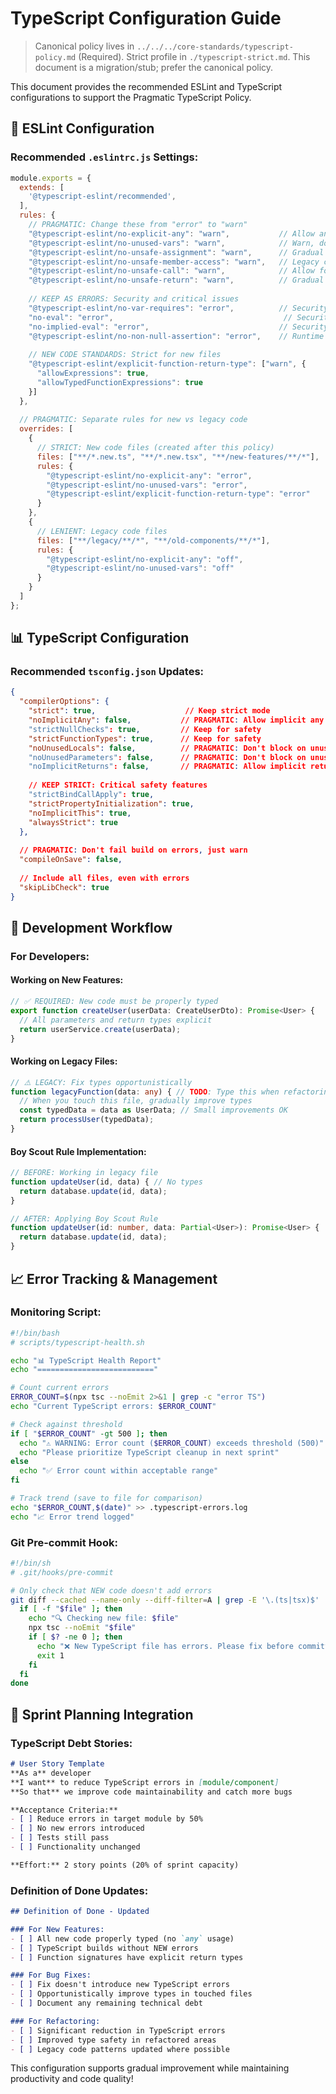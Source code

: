 # TypeScript Configuration Guide

> Canonical policy lives in `../../../core-standards/typescript-policy.md` (Required). Strict profile in `./typescript-strict.md`. This document is a migration/stub; prefer the canonical policy.

This document provides the recommended ESLint and TypeScript configurations to support the Pragmatic TypeScript Policy.

## 🔧 **ESLint Configuration**

### **Recommended `.eslintrc.js` Settings:**

```javascript
module.exports = {
  extends: [
    '@typescript-eslint/recommended',
  ],
  rules: {
    // PRAGMATIC: Change these from "error" to "warn"
    "@typescript-eslint/no-explicit-any": "warn",           // Allow any in legacy code
    "@typescript-eslint/no-unused-vars": "warn",            // Warn, don't block
    "@typescript-eslint/no-unsafe-assignment": "warn",      // Gradual improvement
    "@typescript-eslint/no-unsafe-member-access": "warn",   // Legacy code friendly
    "@typescript-eslint/no-unsafe-call": "warn",            // Allow for migration
    "@typescript-eslint/no-unsafe-return": "warn",          // Gradual typing
    
    // KEEP AS ERRORS: Security and critical issues
    "@typescript-eslint/no-var-requires": "error",          // Security: proper imports
    "no-eval": "error",                                      // Security: no eval
    "no-implied-eval": "error",                             // Security: no implied eval
    "@typescript-eslint/no-non-null-assertion": "error",    // Runtime safety
    
    // NEW CODE STANDARDS: Strict for new files
    "@typescript-eslint/explicit-function-return-type": ["warn", {
      "allowExpressions": true,
      "allowTypedFunctionExpressions": true
    }]
  },
  
  // PRAGMATIC: Separate rules for new vs legacy code
  overrides: [
    {
      // STRICT: New code files (created after this policy)
      files: ["**/*.new.ts", "**/*.new.tsx", "**/new-features/**/*"],
      rules: {
        "@typescript-eslint/no-explicit-any": "error",
        "@typescript-eslint/no-unused-vars": "error",
        "@typescript-eslint/explicit-function-return-type": "error"
      }
    },
    {
      // LENIENT: Legacy code files
      files: ["**/legacy/**/*", "**/old-components/**/*"],
      rules: {
        "@typescript-eslint/no-explicit-any": "off",
        "@typescript-eslint/no-unused-vars": "off"
      }
    }
  ]
};
```

## 📊 **TypeScript Configuration**

### **Recommended `tsconfig.json` Updates:**

```json
{
  "compilerOptions": {
    "strict": true,                    // Keep strict mode
    "noImplicitAny": false,           // PRAGMATIC: Allow implicit any in legacy
    "strictNullChecks": true,         // Keep for safety
    "strictFunctionTypes": true,      // Keep for safety
    "noUnusedLocals": false,          // PRAGMATIC: Don't block on unused vars
    "noUnusedParameters": false,      // PRAGMATIC: Don't block on unused params
    "noImplicitReturns": false,       // PRAGMATIC: Allow implicit returns
    
    // KEEP STRICT: Critical safety features
    "strictBindCallApply": true,
    "strictPropertyInitialization": true,
    "noImplicitThis": true,
    "alwaysStrict": true
  },
  
  // PRAGMATIC: Don't fail build on errors, just warn
  "compileOnSave": false,
  
  // Include all files, even with errors
  "skipLibCheck": true
}
```

## 🎯 **Development Workflow**

### **For Developers:**

#### **Working on New Features:**
```typescript
// ✅ REQUIRED: New code must be properly typed
export function createUser(userData: CreateUserDto): Promise<User> {
  // All parameters and return types explicit
  return userService.create(userData);
}
```

#### **Working on Legacy Files:**
```typescript
// ⚠️ LEGACY: Fix types opportunistically
function legacyFunction(data: any) { // TODO: Type this when refactoring
  // When you touch this file, gradually improve types
  const typedData = data as UserData; // Small improvements OK
  return processUser(typedData);
}
```

#### **Boy Scout Rule Implementation:**
```typescript
// BEFORE: Working in legacy file
function updateUser(id, data) { // No types
  return database.update(id, data);
}

// AFTER: Applying Boy Scout Rule
function updateUser(id: number, data: Partial<User>): Promise<User> {
  return database.update(id, data);
}
```

## 📈 **Error Tracking & Management**

### **Monitoring Script:**
```bash
#!/bin/bash
# scripts/typescript-health.sh

echo "📊 TypeScript Health Report"
echo "=========================="

# Count current errors
ERROR_COUNT=$(npx tsc --noEmit 2>&1 | grep -c "error TS")
echo "Current TypeScript errors: $ERROR_COUNT"

# Check against threshold
if [ "$ERROR_COUNT" -gt 500 ]; then
  echo "⚠️ WARNING: Error count ($ERROR_COUNT) exceeds threshold (500)"
  echo "Please prioritize TypeScript cleanup in next sprint"
else
  echo "✅ Error count within acceptable range"
fi

# Track trend (save to file for comparison)
echo "$ERROR_COUNT,$(date)" >> .typescript-errors.log
echo "📈 Error trend logged"
```

### **Git Pre-commit Hook:**
```bash
#!/bin/sh
# .git/hooks/pre-commit

# Only check that NEW code doesn't add errors
git diff --cached --name-only --diff-filter=A | grep -E '\.(ts|tsx)$' | while read file; do
  if [ -f "$file" ]; then
    echo "🔍 Checking new file: $file"
    npx tsc --noEmit "$file"
    if [ $? -ne 0 ]; then
      echo "❌ New TypeScript file has errors. Please fix before committing."
      exit 1
    fi
  fi
done
```

## 🎯 **Sprint Planning Integration**

### **TypeScript Debt Stories:**
```markdown
# User Story Template
**As a** developer
**I want** to reduce TypeScript errors in [module/component]
**So that** we improve code maintainability and catch more bugs

**Acceptance Criteria:**
- [ ] Reduce errors in target module by 50%
- [ ] No new errors introduced
- [ ] Tests still pass
- [ ] Functionality unchanged

**Effort:** 2 story points (20% of sprint capacity)
```

### **Definition of Done Updates:**
```markdown
## Definition of Done - Updated

### For New Features:
- [ ] All new code properly typed (no `any` usage)
- [ ] TypeScript builds without NEW errors
- [ ] Function signatures have explicit return types

### For Bug Fixes:
- [ ] Fix doesn't introduce new TypeScript errors
- [ ] Opportunistically improve types in touched files
- [ ] Document any remaining technical debt

### For Refactoring:
- [ ] Significant reduction in TypeScript errors
- [ ] Improved type safety in refactored areas
- [ ] Legacy code patterns updated where possible
```

This configuration supports gradual improvement while maintaining productivity and code quality!